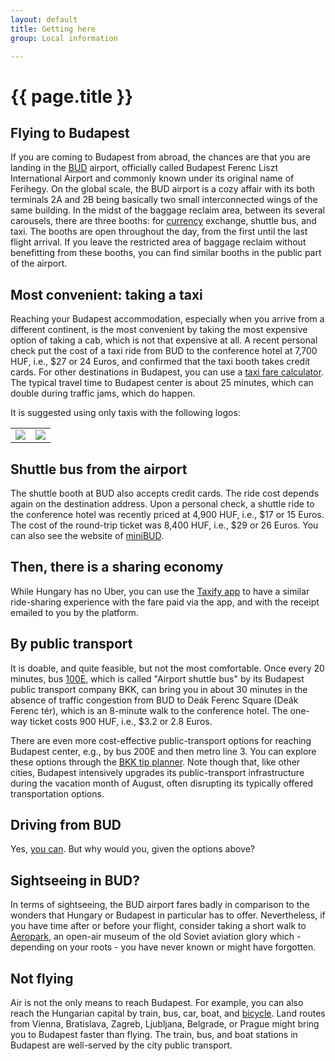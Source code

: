 ```yaml
---
layout: default
title: Getting here
group: Local information

---
```




# {{ page.title }}

## Flying to Budapest
If you are coming to Budapest from abroad, the chances are that you are landing in the [BUD](https://www.bud.hu/en) airport, officially called Budapest Ferenc Liszt International Airport and commonly known under its original name of Ferihegy. On the global scale, the BUD airport is a cozy affair with its both terminals 2A and 2B being basically two small interconnected wings of the same building. In the midst of the baggage reclaim area, between its several carousels, there are three booths: for [currency]({{site.baseurl}}/currency.html) exchange, shuttle bus, and taxi. The booths are open throughout the day, from the first until the last flight arrival. If you leave the restricted area of baggage reclaim without benefitting from these booths, you can find similar booths in the public part of the airport.

## Most convenient: taking a taxi
Reaching your Budapest accommodation, especially when you arrive from a different continent, is the most convenient by taking the most expensive option of taking a cab, which is not that expensive at all. A recent personal check put the cost of a taxi ride from BUD to the conference hotel at 7,700 HUF, i.e., $27 or 24 Euros, and confirmed that the taxi booth takes credit cards. For other destinations in Budapest, you can use a [taxi fare calculator](https://www.taxifarefinder.com/main.php?city=Budapest-Hungary). The typical travel time to Budapest center is about 25 minutes, which can double during traffic jams, which do happen.

It is suggested using only taxis with the following logos:
<table style="width:100%;text-align:center;">
<tr>
  <td>
  <img src="{{site.baseurl}}/images/taxi/fotaxi.gif"/>
  </td>
  <td>
  <img  src="{{site.baseurl}}/images/taxi/citytaxi.gif"/>
  </td>  
</tr>

</table>

## Shuttle bus from the airport
The shuttle booth at BUD also accepts credit cards. The ride cost depends again on the destination address. Upon a personal check, a shuttle ride  to the conference hotel was recently priced at 4,900 HUF, i.e., $17 or 15 Euros. The cost of the round-trip ticket was 8,400 HUF, i.e., $29 or 26 Euros. You can also see the website of [miniBUD](https://www.minibud.hu/en).


## Then, there is a sharing economy
While Hungary has no Uber, you can use the [Taxify app](https://taxify.eu/) to have a similar ride-sharing experience with the fare paid via the app, and with the receipt emailed to you by the platform.

## By public transport
It is doable, and quite feasible, but not the most comfortable. Once every 20 minutes, bus [100E](https://bkk.hu/en/airport-shuttle/), which is called "Airport shuttle bus" by its Budapest public transport company BKK, can bring you in about 30 minutes in the absence of traffic congestion from BUD to Deák Ferenc Square (Deák Ferenc tér), which is an 8-minute walk to the conference hotel. The one-way ticket costs 900 HUF, i.e., $3.2 or 2.8 Euros.

There are even more cost-effective public-transport options for reaching Budapest center, e.g., by bus 200E and then metro line 3. You can explore these options through the [BKK tip planner](http://futar.bkk.hu/?map=13/47.501/19.053&layers=GSVB). Note though that, like other cities, Budapest intensively upgrades its public-transport infrastructure during the vacation month of August, often disrupting its typically offered transportation options.

## Driving from BUD
Yes, [you can](https://www.google.com/maps/dir/Budapest,+Budapest+Liszt+Ferenc+International+Airport+(BUD)/Budapest,+InterContinental+Budapest,+Ap%C3%A1czai+Csere+J%C3%A1nos+Street/@47.4281272,19.0353645,1z/data=!3m1!4b1!4m14!4m13!1m5!1m1!1s0x4741c1a4fe39860b:0x4ca4f6a650439aa1!2m2!1d19.2522958!2d47.4384587!1m5!1m1!1s0x4741dc3fa58464b9:0x93b34b6fa2fb655f!2m2!1d19.04767!2d47.4977!3e0). But why would you, given the options above?

## Sightseeing in BUD?
In terms of sightseeing, the BUD airport fares badly in comparison to the wonders that Hungary or Budapest in particular has to offer. Nevertheless, if you have time after or before your flight, consider taking a short walk to [Aeropark](https://en.wikipedia.org/wiki/Aeropark), an open-air museum of the old Soviet aviation glory which - depending on your roots - you have never known or might have forgotten. 

## Not flying
Air is not the only means to reach Budapest. For example, you can also reach the Hungarian capital by train, bus, car, boat, and [bicycle]({{site.baseurl}}/bike-to-sigcomm.html). Land routes from Vienna, Bratislava, Zagreb, Ljubljana, Belgrade, or Prague might bring you to Budapest faster than flying. The train, bus, and boat stations in Budapest are well-served by the city public transport.


<!--
## How to get to Budapest

### Arriving by air
50 int'l airways have direct daily connections from European cities
11 discount airways serve 22 destinations.
The Hungarian international airport is Liszt Ferenc International Airport (BUD).

### Budapest by car or by train
Budapest can be reached in 2-5 hours from several neighboring capitals (e.g. Vienna, Bratislava, Zagreb, Ljubljana, Belgrade, Prague), this being faster than flying.


## How to get in town from the airport

### Best options 
**By cab**

You pay at the booth right by the queue of taxis in  front of the airport). The cost to get to the city center is about 7000 HUF / 25 USD / 18,8 GBP / 21,2 EUR. 

A taxi fare calculator can be found [here](https://www.taxifarefinder.com/main.php?city=Budapest-Hungary).

Travel time *~20-25 min (except rush hours - usually less than twice as base travel time).*

**By UBER**

There is no UBER in Hungary, but you can use the alternative [Taxify](https://taxify.eu/) app to order a taxi in comfortable manner just like in UBER (e.g., fares paid via the app, receipt sent via email).

Directions to [InterContinental](https://www.google.com/maps/dir/Budapest,+Budapest+Liszt+Ferenc+International+Airport+(BUD)/Budapest,+InterContinental+Budapest,+Ap%C3%A1czai+Csere+J%C3%A1nos+Street/@47.4600004,19.1168606,13z/data=!3m1!4b1!4m14!4m13!1m5!1m1!1s0x4741c1a4fe39860b:0x4ca4f6a650439aa1!2m2!1d19.2522958!2d47.4384587!1m5!1m1!1s0x4741dc3fa58464b9:0x93b34b6fa2fb655f!2m2!1d19.04767!2d47.4977!3e0)

Directions to [Vigadó](https://www.google.com/maps/dir/Budapest,+Budapest+Liszt+Ferenc+International+Airport+(BUD)/Budapest,+Vigad%C3%B3,+Vigad%C3%B3+t%C3%A9r/@47.4600004,19.1168606,13z/data=!3m1!4b1!4m14!4m13!1m5!1m1!1s0x4741c1a4fe39860b:0x4ca4f6a650439aa1!2m2!1d19.2522958!2d47.4384587!1m5!1m1!1s0x4741dc409f0b2279:0xc353a407f61bde5c!2m2!1d19.0494232!2d47.4958869!3e0)




### Cheaper alternatives: By public transport
**Airport [shuttle bus by public transportation](https://bkk.hu/en/airport-shuttle/)**

Single ticket price is **900 HUF** / 3,2 USD / 2,4 GBP / 2,7 EUR.

Travel time: *~20-30 min (except rush hours - usually less than twice as base travel time)*.


**Airport [shuttle by miniBUD](https://www.minibud.hu/en)**

The price is from **1900 HUF** / 8,5 USD / 5,1 GBP / 5,75 EUR (per person)
[https://www.budapest.com/travel/airport_transfer.en.html](https://www.budapest.com/travel/airport_transfer.en.html).

Travel time *~20-25 min (except rush hours - usually less than twice as base travel time).*

**Basic public transportation**

More information available via [this app](http://futar.bkk.hu/?map=13/47.501/19.053&layers=GSVB).
-->






